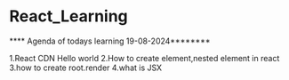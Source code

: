 # React_Learning

**** Agenda of todays learning 19-08-2024********

1.React CDN Hello world
2.How to create element,nested element in react
3.how to create root.render
4.what is JSX
